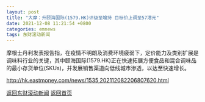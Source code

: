 ```yaml
---
layout: post
title: "大摩：升颐海国际(1579.HK)评级至增持 目标价上调至57港元"
date: 2021-12-08 11:21:54 +0800
categories: emnews
tags: 东财滚动新闻
---
```


摩根士丹利发表报告指，在疫情不明朗及消费环境疲弱下，定价能力及类别扩展是调味料行业的关键，其中颐海国际(1579.HK)正在快速拓展方便食品和混合调味品的最小存货单位(SKUs)，并发展销售渠道向低线城市渗透，以达至快速增长。

<http://hk.eastmoney.com/news/1535,202112082206807620.html>

[返回东财滚动新闻](//finews.withounder.com/emnews/)
[返回首页](//finews.withounder.com/)